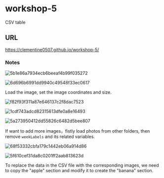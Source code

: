 # workshop-5
CSV table
## URL
https://clementine0507.github.io/workshop-5/
### Notes
![5b1e86a7934ecb6beeaf4b99f035272](https://github.com/user-attachments/assets/fbc2e3fb-b85a-4317-a836-7b45ab6321d5)

![6d696b6991dd9940c49548f33ec0617](https://github.com/user-attachments/assets/92c8d52b-60e5-44b8-ae6b-d5aad890336e)

Load the image, set the image coordinates and size.

![f82f93f311a87e646137c2f8dac7523](https://github.com/user-attachments/assets/7ed7693c-c006-4238-a14a-091433be0148)

![1cdf743adcd82315613dfe0a8e16493](https://github.com/user-attachments/assets/13886cbb-d57a-4790-81e0-9a2745b2c09e)

![5a273950412dd55826c6482d5bee807](https://github.com/user-attachments/assets/c9f97501-b464-4c39-bfe6-6591f8b46de4)

If want to add more images，fistly load photos from other folders, then remove `weekLabels` and its related variables.

![68f53332cbfa179c1442eb06a914d86](https://github.com/user-attachments/assets/506ddc65-1794-457e-ac96-711874d4a498)

![5f610cef31da8c0201ff2aab813623d](https://github.com/user-attachments/assets/11d38572-beb7-4553-9bb2-9931ec683521)

To replace the data in the CSV file with the corresponding images, we need to copy the "apple" section and modify it to create the "banana" section.

